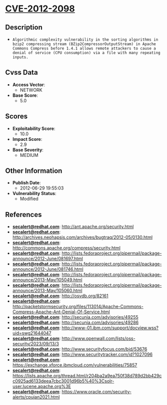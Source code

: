 
# [CVE-2012-2098](http://ant.apache.org/security.html)

## Description

- `Algorithmic complexity vulnerability in the sorting algorithms in bzip2 compressing stream (BZip2CompressorOutputStream) in Apache Commons Compress before 1.4.1 allows remote attackers to cause a denial of service (CPU consumption) via a file with many repeating inputs.`

## Cvss Data

- **Access Vector**:
  - NETWORK
- **Base Score**:
  - 5.0

## Scores

- **Exploitability Score**:
  - 10.0
- **Impact Score**:
  - 2.9
- **Base Severity**:
  - MEDIUM

## Other Information

- **Publish Date**:
  - 2012-06-29 19:55:03
- **Vulnerability Status**:
  - Modified

## References

- **secalert@redhat.com**: http://ant.apache.org/security.html
- **secalert@redhat.com**: http://archives.neohapsis.com/archives/bugtraq/2012-05/0130.html
- **secalert@redhat.com**: http://commons.apache.org/compress/security.html
- **secalert@redhat.com**: http://lists.fedoraproject.org/pipermail/package-announce/2012-June/081697.html
- **secalert@redhat.com**: http://lists.fedoraproject.org/pipermail/package-announce/2012-June/081746.html
- **secalert@redhat.com**: http://lists.fedoraproject.org/pipermail/package-announce/2013-May/105049.html
- **secalert@redhat.com**: http://lists.fedoraproject.org/pipermail/package-announce/2013-May/105060.html
- **secalert@redhat.com**: http://osvdb.org/82161
- **secalert@redhat.com**: http://packetstormsecurity.org/files/113014/Apache-Commons-Compress-Apache-Ant-Denial-Of-Service.html
- **secalert@redhat.com**: http://secunia.com/advisories/49255
- **secalert@redhat.com**: http://secunia.com/advisories/49286
- **secalert@redhat.com**: http://www-01.ibm.com/support/docview.wss?uid=swg21644047
- **secalert@redhat.com**: http://www.openwall.com/lists/oss-security/2023/09/13/3
- **secalert@redhat.com**: http://www.securityfocus.com/bid/53676
- **secalert@redhat.com**: http://www.securitytracker.com/id?1027096
- **secalert@redhat.com**: https://exchange.xforce.ibmcloud.com/vulnerabilities/75857
- **secalert@redhat.com**: https://lists.apache.org/thread.html/r204ba2a9ea750f38d789d2bb429cc0925ad6133deea7cbc3001d96b5%40%3Csolr-user.lucene.apache.org%3E
- **secalert@redhat.com**: https://www.oracle.com/security-alerts/cpujan2021.html
